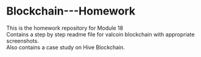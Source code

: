 # Blockchain---Homework
This is the homework repository for Module 18  
Contains a step by step readme file for valcoin blockchain with appropriate screenshots.  
Also contains a case study on Hive Blockchain.  
